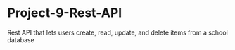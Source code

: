 # Project-9-Rest-API
Rest API that lets users create, read, update, and delete items from a school database
